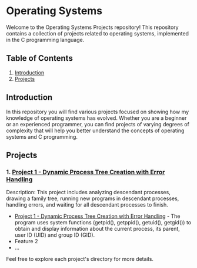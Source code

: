 # Operating Systems

Welcome to the Operating Systems Projects repository! This repository contains a collection of projects related to operating systems, implemented in the C programming language.

## Table of Contents

1. [Introduction](#introduction)
2. [Projects](#projects)

## Introduction

In this repository you will find various projects focused on showing how my knowledge of operating systems has evolved. Whether you are a beginner or an experienced programmer, you can find projects of varying degrees of complexity that will help you better understand the concepts of operating systems and C programming.

## Projects

### 1. [Project 1 - Dynamic Process Tree Creation with Error Handling](https://github.com/SebastianSlezak/Operating-systems/tree/main/Project%201%20-%20Dynamic%20Process%20Tree%20Creation%20with%20Error%20Handling)
   Description: This project includes analyzing descendant processes, drawing a family tree, running new programs in descendant processes, handling errors, and waiting for all descendant processes to finish.

   - [Project 1 - Dynamic Process Tree Creation with Error Handling]([https://github.com/SebastianSlezak/Operating-systems/tree/main/Project%201%20-%20Dynamic%20Process%20Tree%20Creation%20with%20Error%20Handling](https://github.com/SebastianSlezak/Operating-systems/blob/main/Project%201%20-%20Dynamic%20Process%20Tree%20Creation%20with%20Error%20Handling/program1_1.c)) - The program uses system functions (getpid(), getppid(), getuid(), getgid()) to obtain and display information about the current process, its parent, user ID (UID) and group ID (GID).
   - Feature 2
   - ...

Feel free to explore each project's directory for more details.

